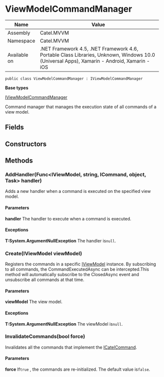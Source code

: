 

# ViewModelCommandManager

Name|Value
---|---
Assembly|Catel.MVVM
Namespace|Catel.MVVM
Available on|.NET Framework 4.5, .NET Framework 4.6, Portable Class Libraries, Unknown, Windows 10.0 (Universal Apps), Xamarin - Android, Xamarin - iOS

```
public class ViewModelCommandManager : IViewModelCommandManager
```

**Base types**

[IViewModelCommandManager](/Catel.MVVM\Catel\MVVM\IViewModelCommandManager.md)


Command manager that manages the execution state of all commands of a view model.



## Fields

## Constructors

## Methods

### AddHandler(Func<IViewModel, string, ICommand, object, Task> handler)

Adds a new handler when a command is executed on the specified view model.

#### Parameters

**handler**
The handler to execute when a command is executed.

#### Exceptions

**T:System.ArgumentNullException**
The handler is`null`.



### Create(IViewModel viewModel)

Registers the commands in a specific [IViewModel](#) instance. By subscribing to all commands, the CommandExecutedAsync can be intercepted.This method will automatically subscribe to the ClosedAsync event and unsubscribe all commands at that time.

#### Parameters

**viewModel**
The view model.

#### Exceptions

**T:System.ArgumentNullException**
The viewModel is`null`.



### InvalidateCommands(bool force)

Invalidates all the commands that implement the [ICatelCommand](#).

#### Parameters

**force**
If`true` , the commands are re-initialized. The default value is`false`.



